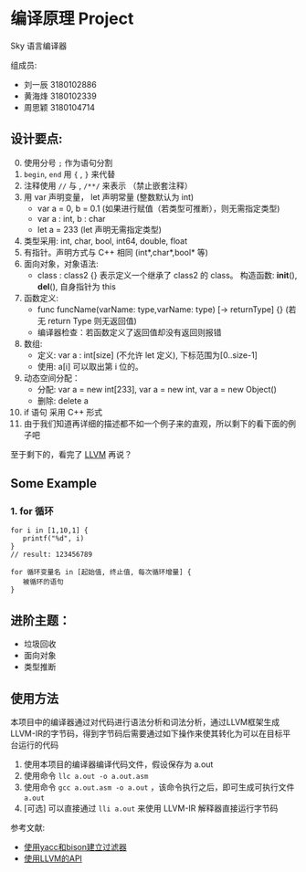 
# 编译原理 Project

Sky 语言编译器

组成员:

* 刘一辰 3180102886
* 黄海烽 3180102339
* 周思颖 3180104714

## 设计要点:
0. 使用分号 `;` 作为语句分割
1. `begin`, `end` 用 `{` , `}` 来代替
2. 注释使用 `//` 与 , `/**/` 来表示 （禁止嵌套注释）
3. 用 var 声明变量， let 声明常量 (整数默认为 int)
    - var a = 0, b = 0.1 (如果进行赋值（若类型可推断），则无需指定类型)
    - var a : int, b : char
    - let a = 233 (let 声明无需指定类型)
4. 类型采用: int, char, bool, int64, double, float
5. 有指针。声明方式与 C++ 相同 (int*,char*,bool* 等)
6. 面向对象，对象语法:
    - class : class2 {} 表示定义一个继承了 class2 的 class。 构造函数: __init__(), __del__(), 自身指针为 this
7. 函数定义:
    - func funcName(varName: type,varName: type) [-> returnType] {} (若无 return Type 则无返回值)
    - 编译器检查：若函数定义了返回值却没有返回则报错
8. 数组:
    - 定义: var a : int[size] (不允许 let 定义), 下标范围为[0..size-1]
    - 使用: a[i] 可以取出第 i 位的。
9. 动态空间分配：
    - 分配: var a = new int[233], var a = new int, var a = new Object()
    - 删除: delete a
10. if 语句 采用 C++ 形式
11. 由于我们知道再详细的描述都不如一个例子来的直观，所以剩下的看下面的例子吧

至于剩下的，看完了 [LLVM](https://github.com/Evian-Zhang/llvm-ir-tutorial/blob/master/LLVM%20IR%E5%85%A5%E9%97%A8%E6%8C%87%E5%8D%97(1)%E2%80%94%E2%80%94LLVM%E6%9E%B6%E6%9E%84%E7%AE%80%E4%BB%8B.md) 再说？

## Some Example

### 1. for 循环

```
for i in [1,10,1] {
   printf("%d", i)
}
// result: 123456789

for 循环变量名 in [起始值, 终止值, 每次循环增量] {
   被循环的语句
}
```


## 进阶主题：
- 垃圾回收
- 面向对象
- 类型推断

## 使用方法

本项目中的编译器通过对代码进行语法分析和词法分析，通过LLVM框架生成LLVM-IR的字节码，得到字节码后需要通过如下操作来使其转化为可以在目标平台运行的代码

1. 使用本项目的编译器编译代码文件，假设保存为 a.out
2. 使用命令 `llc a.out -o a.out.asm`
3. 使用命令 `gcc a.out.asm -o a.out` ，该命令执行之后，即可生成可执行文件 `a.out`
4. \[可选\] 可以直接通过 `lli a.out` 来使用 LLVM-IR 解释器直接运行字节码

参考文献:
- [使用yacc和bison建立过滤器](https://www.itread01.com/content/1546621251.html)
- [使用LLVM的API](https://feng-qi.github.io/2018/08/19/llvm-how-to-get-started-with-the-llvm-c-api/)
